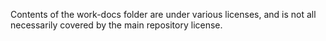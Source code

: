 Contents of the work-docs folder are under various licenses, and is not all necessarily covered by the main repository license.
